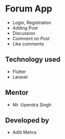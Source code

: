 # Forum App

- Login, Registration
- Adding Post
- Discussion
- Comment on Post
- Like comments

## Technology used

- Flutter
- Laravel

## Mentor

- Mr. Upendra Singh

## Developed by

- Aditi Mehra